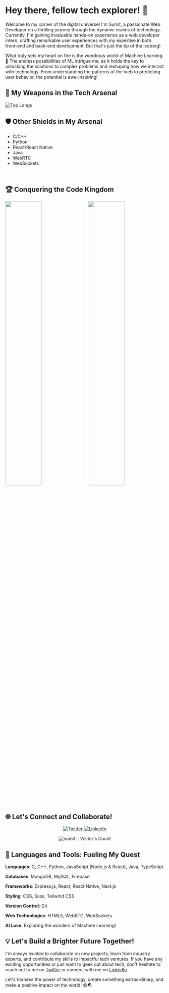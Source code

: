 # Hey there, fellow tech explorer! 👋

Welcome to my corner of the digital universe! I'm Sumit, a passionate Web Developer on a thrilling journey through the dynamic realms of technology. Currently, I'm gaining invaluable hands-on experience as a web developer intern, crafting remarkable user experiences with my expertise in both front-end and back-end development. But that's just the tip of the iceberg!

What truly sets my heart on fire is the wondrous world of Machine Learning. 🚀 The endless possibilities of ML intrigue me, as it holds the key to unlocking the solutions to complex problems and reshaping how we interact with technology. From understanding the patterns of the web to predicting user behavior, the potential is awe-inspiring!

## 🌟 My Weapons in the Tech Arsenal

![Top Langs](https://github-readme-stats.vercel.app/api/top-langs/?username=sumit298&theme=react)

## 🛡 Other Shields in My Arsenal

- C/C++
- Python
- React/React Native
- Java
- WebRTC
- WebSockets

<br />

## 🏆 Conquering the Code Kingdom

<div>
  <img  src="https://github-readme-stats.vercel.app/api?username=sumit298&count_private=true&show_icons=true&hide_border=true&theme=react" width="48%" align="left" >
  <img  src="https://github-readme-streak-stats.herokuapp.com/?user=sumit298&theme=react" width="48%" align="right" >
</div>
<div style="clear:both;"></div>

<br />



<br>

## 🌐 Let's Connect and Collaborate!

<p align="center">
  <a href="https://twitter.com/sumit29810">
    <img src="https://img.shields.io/badge/-Twitter-%231DA1F2" alt="Twitter" />
  </a> 
  <a href="https://www.linkedin.com/in/sumit-sinha-6936a1189/">
    <img src="https://img.shields.io/badge/-LinkedIn-%233781da" alt="LinkedIn"/>
  </a>
</p>

<p align="center"><img src="https://visitor-badge.laobi.icu/badge?page_id=sumit298" alt="sumit :: Visitor's Count" /></p>

## 🚀 Languages and Tools: Fueling My Quest

**Languages**: C, C++, Python, JavaScript (Node.js & React), Java, TypeScript

**Databases**: MongoDB, MySQL, Firebase

**Frameworks**: Express.js, React, React Native, Next.js

**Styling**: CSS, Sass, Tailwind CSS

**Version Control**: Git

**Web Technologies**: HTML5, WebRTC, WebSockets

**AI Love**: Exploring the wonders of Machine Learning!

## 💡 Let's Build a Brighter Future Together!

I'm always excited to collaborate on new projects, learn from industry experts, and contribute my skills to impactful tech ventures. If you have any exciting opportunities or just want to geek out about tech, don't hesitate to reach out to me on [Twitter](https://twitter.com/sumit29810) or connect with me on [LinkedIn](https://www.linkedin.com/in/sumit-sinha-6936a1189/).

Let's harness the power of technology, create something extraordinary, and make a positive impact on the world! 😄🌏
